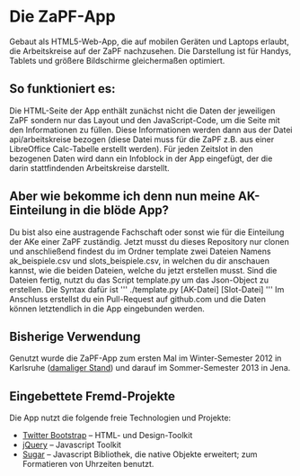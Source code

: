 # Die ZaPF-App

Gebaut als HTML5-Web-App, die auf mobilen Geräten und Laptops erlaubt,
die Arbeitskreise auf der ZaPF nachzusehen. Die Darstellung ist für
Handys, Tablets und größere Bildschirme gleichermaßen optimiert.

## So funktioniert es:

Die HTML-Seite der App enthält zunächst nicht die Daten der jeweiligen
ZaPF sondern nur das Layout und den JavaScript-Code, um die Seite mit
den Informationen zu füllen. Diese Informationen werden dann aus der
Datei api/arbeitskreise bezogen (diese Datei muss für die ZaPF z.B. aus
einer LibreOffice Calc-Tabelle erstellt werden).
Für jeden Zeitslot in den bezogenen Daten wird dann ein Infoblock in der
App eingefügt, der die darin stattfindenden Arbeitskreise darstellt.

## Aber wie bekomme ich denn nun meine AK-Einteilung in die blöde App?

Du bist also eine austragende Fachschaft oder sonst wie für die Einteilung der AKe einer ZaPF zuständig. Jetzt musst du dieses Repository nur clonen und anschließend findest du im Ordner template zwei Dateien Namens ak_beispiele.csv und slots_beispiele.csv, in welchen du dir anschauen kannst, wie die beiden Dateien, welche du jetzt erstellen musst. Sind die Dateien fertig, nutzt du das Script template.py um das Json-Object zu erstellen. Die Syntax dafür ist
'''
./template.py [AK-Datei] [Slot-Datei]
'''
Im Anschluss erstellst du ein Pull-Request auf github.com und die Daten können letztendlich in die App eingebunden werden.

## Bisherige Verwendung

Genutzt wurde die ZaPF-App zum ersten Mal im Winter-Semester 2012 in Karlsruhe
([damaliger Stand](https://github.com/ZaPF/ZaPF-App/tree/WiSe12-Karlsruhe))
und darauf im Sommer-Semester 2013 in Jena.

## Eingebettete Fremd-Projekte

Die App nutzt die folgende freie Technologien und Projekte:

- [Twitter Bootstrap][] – HTML- und Design-Toolkit
- [jQuery][] – Javascript Toolkit
- [Sugar][] – Javascript Bibliothek, die native Objekte erweitert;
  zum Formatieren von Uhrzeiten benutzt.

[Twitter Bootstrap]: http://twitter.github.com/bootstrap/
[jQuery]: http://jquery.com/
[Sugar]: http://sugarjs.com/
